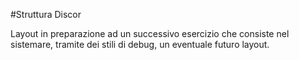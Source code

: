 #Struttura Discor

Layout in preparazione ad un successivo esercizio che consiste nel sistemare, tramite dei stili di debug, un eventuale futuro layout.
